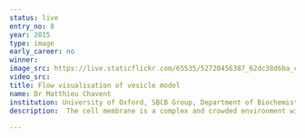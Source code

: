 ```yaml
---
status: live
entry_no: 8
year: 2015
type: image 
early_career: no 
winner: 
image_src: https://live.staticflickr.com/65535/52720456387_62dc38d6ba_c_d.jpg
video_src: 
title: Flow visualisation of vesicle model
name: Dr Matthieu Chavent
institution: University of Oxford, SBCB Group, Department of Biochemistry
description:  The cell membrane is a complex and crowded environment with different types of molecules such as lipids and proteins which are  in a dynamic equilibrium. To try to better understand this dynamic behaviour, it is possible to develop theoretical models mimicking  this membrane. Animating such models can be very challenging. Thus we used calculations launched on ARCHER computer to see how the  constituents of this membrane interact together. Inspired by approaches in physics to depict wind or ocean currents we developed a  new way to display collective movements of lipids molecules constituting the <a href="http://sbcb.bioch.ox.ac.uk/flows/">membrane model</a>.   This visualization allows displaying flow-like movements of lipids in a vesicle model (made by Dr Tyler Reddy&colon; goo.gl/KO7lrU). Image  made with Paraview and rendered with Blender.	
  
---
```


